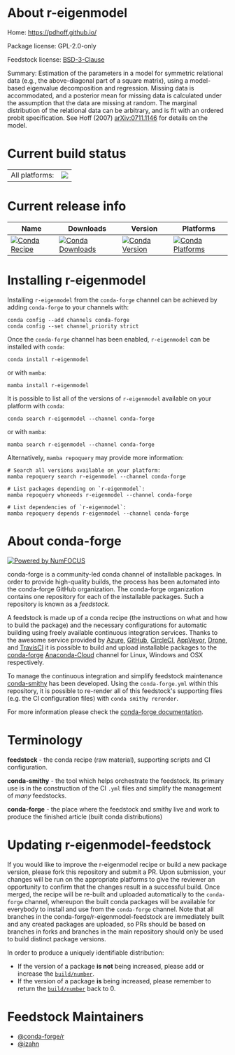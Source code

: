 About r-eigenmodel
==================

Home: https://pdhoff.github.io/

Package license: GPL-2.0-only

Feedstock license: [BSD-3-Clause](https://github.com/conda-forge/r-eigenmodel-feedstock/blob/main/LICENSE.txt)

Summary: Estimation of the parameters in a model for symmetric relational data (e.g., the above-diagonal part of a square matrix), using a model-based eigenvalue decomposition and regression. Missing data is accommodated, and a posterior mean for missing data is calculated under the assumption that the data are missing at random. The marginal distribution of the relational data can be arbitrary, and is fit with an ordered probit specification. See Hoff (2007) <arXiv:0711.1146> for details on the model.

Current build status
====================


<table><tr><td>All platforms:</td>
    <td>
      <a href="https://dev.azure.com/conda-forge/feedstock-builds/_build/latest?definitionId=13363&branchName=main">
        <img src="https://dev.azure.com/conda-forge/feedstock-builds/_apis/build/status/r-eigenmodel-feedstock?branchName=main">
      </a>
    </td>
  </tr>
</table>

Current release info
====================

| Name | Downloads | Version | Platforms |
| --- | --- | --- | --- |
| [![Conda Recipe](https://img.shields.io/badge/recipe-r--eigenmodel-green.svg)](https://anaconda.org/conda-forge/r-eigenmodel) | [![Conda Downloads](https://img.shields.io/conda/dn/conda-forge/r-eigenmodel.svg)](https://anaconda.org/conda-forge/r-eigenmodel) | [![Conda Version](https://img.shields.io/conda/vn/conda-forge/r-eigenmodel.svg)](https://anaconda.org/conda-forge/r-eigenmodel) | [![Conda Platforms](https://img.shields.io/conda/pn/conda-forge/r-eigenmodel.svg)](https://anaconda.org/conda-forge/r-eigenmodel) |

Installing r-eigenmodel
=======================

Installing `r-eigenmodel` from the `conda-forge` channel can be achieved by adding `conda-forge` to your channels with:

```
conda config --add channels conda-forge
conda config --set channel_priority strict
```

Once the `conda-forge` channel has been enabled, `r-eigenmodel` can be installed with `conda`:

```
conda install r-eigenmodel
```

or with `mamba`:

```
mamba install r-eigenmodel
```

It is possible to list all of the versions of `r-eigenmodel` available on your platform with `conda`:

```
conda search r-eigenmodel --channel conda-forge
```

or with `mamba`:

```
mamba search r-eigenmodel --channel conda-forge
```

Alternatively, `mamba repoquery` may provide more information:

```
# Search all versions available on your platform:
mamba repoquery search r-eigenmodel --channel conda-forge

# List packages depending on `r-eigenmodel`:
mamba repoquery whoneeds r-eigenmodel --channel conda-forge

# List dependencies of `r-eigenmodel`:
mamba repoquery depends r-eigenmodel --channel conda-forge
```


About conda-forge
=================

[![Powered by
NumFOCUS](https://img.shields.io/badge/powered%20by-NumFOCUS-orange.svg?style=flat&colorA=E1523D&colorB=007D8A)](https://numfocus.org)

conda-forge is a community-led conda channel of installable packages.
In order to provide high-quality builds, the process has been automated into the
conda-forge GitHub organization. The conda-forge organization contains one repository
for each of the installable packages. Such a repository is known as a *feedstock*.

A feedstock is made up of a conda recipe (the instructions on what and how to build
the package) and the necessary configurations for automatic building using freely
available continuous integration services. Thanks to the awesome service provided by
[Azure](https://azure.microsoft.com/en-us/services/devops/), [GitHub](https://github.com/),
[CircleCI](https://circleci.com/), [AppVeyor](https://www.appveyor.com/),
[Drone](https://cloud.drone.io/welcome), and [TravisCI](https://travis-ci.com/)
it is possible to build and upload installable packages to the
[conda-forge](https://anaconda.org/conda-forge) [Anaconda-Cloud](https://anaconda.org/)
channel for Linux, Windows and OSX respectively.

To manage the continuous integration and simplify feedstock maintenance
[conda-smithy](https://github.com/conda-forge/conda-smithy) has been developed.
Using the ``conda-forge.yml`` within this repository, it is possible to re-render all of
this feedstock's supporting files (e.g. the CI configuration files) with ``conda smithy rerender``.

For more information please check the [conda-forge documentation](https://conda-forge.org/docs/).

Terminology
===========

**feedstock** - the conda recipe (raw material), supporting scripts and CI configuration.

**conda-smithy** - the tool which helps orchestrate the feedstock.
                   Its primary use is in the construction of the CI ``.yml`` files
                   and simplify the management of *many* feedstocks.

**conda-forge** - the place where the feedstock and smithy live and work to
                  produce the finished article (built conda distributions)


Updating r-eigenmodel-feedstock
===============================

If you would like to improve the r-eigenmodel recipe or build a new
package version, please fork this repository and submit a PR. Upon submission,
your changes will be run on the appropriate platforms to give the reviewer an
opportunity to confirm that the changes result in a successful build. Once
merged, the recipe will be re-built and uploaded automatically to the
`conda-forge` channel, whereupon the built conda packages will be available for
everybody to install and use from the `conda-forge` channel.
Note that all branches in the conda-forge/r-eigenmodel-feedstock are
immediately built and any created packages are uploaded, so PRs should be based
on branches in forks and branches in the main repository should only be used to
build distinct package versions.

In order to produce a uniquely identifiable distribution:
 * If the version of a package **is not** being increased, please add or increase
   the [``build/number``](https://docs.conda.io/projects/conda-build/en/latest/resources/define-metadata.html#build-number-and-string).
 * If the version of a package **is** being increased, please remember to return
   the [``build/number``](https://docs.conda.io/projects/conda-build/en/latest/resources/define-metadata.html#build-number-and-string)
   back to 0.

Feedstock Maintainers
=====================

* [@conda-forge/r](https://github.com/conda-forge/r/)
* [@izahn](https://github.com/izahn/)

